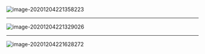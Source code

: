 ![image-20201204221358223](http://tuchuang.hanbaoaaa.xyz/image-20201204221358223.png)

------

![image-20201204221329026](http://tuchuang.hanbaoaaa.xyz/image-20201204221329026.png)

------

![image-20201204221628272](http://tuchuang.hanbaoaaa.xyz/image-20201204221628272.png)